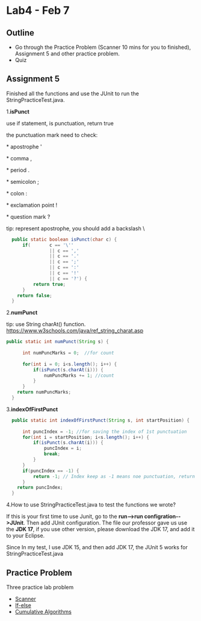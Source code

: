 # Lab4 - Feb 7

## Outline

- Go through the Practice Problem (Scanner 10 mins for you to finished), Assignment 5 and other practice problem.
- Quiz



## Assignment 5

Finished all the functions and use the JUnit to run the StringPracticeTest.java.



1.**isPunct**

use if statement, is punctuation, return true

the punctuation mark need to check:  

\* apostrophe '

  \* comma ,

  \* period .

  \* semicolon ;

  \* colon :

  \* exclamation point !

  \* question mark ? 



tip: represent apostrophe, you should add a backslash \

```java
  public static boolean isPunct(char c) {
	  if( 		c == '\''
	            || c == ','
	            || c == '.'
	            || c == ';'
	            || c == ':'
	            || c == '!'
	            || c == '?') {
		  return true;
	  }
    return false;
  }
```

2.**numPunct**

tip: use String charAt() function. https://www.w3schools.com/java/ref_string_charat.asp

```java
public static int numPunct(String s) {
	  
	  int numPuncMarks = 0;  //for count
  
	  for(int i = 0; i<s.length(); i++) {
		  if(isPunct(s.charAt(i))) {
			  numPuncMarks += 1; //count
		  }	
	  }
    return numPuncMarks;
  }
```



3.**indexOfFirstPunct**



```java
  public static int indexOfFirstPunct(String s, int startPosition) {
	  
	  int puncIndex = -1; //for saving the index of 1st punctuation
	  for(int i = startPosition; i<s.length(); i++) {
		  if(isPunct(s.charAt(i))) {
			  puncIndex = i;
			  break;
		  }	
	  }
	  if(puncIndex == -1) {
		  return -1; // Index keep as -1 means noe punctuation, return negative one.
	  }
    return puncIndex;
  }
```



4.How to use StringPracticeTest.java to test the functions we wrote?

If this is your first time to use Junit, go to the **run-->run configration-->JUnit**. Then add JUnit configuration. The file our professor gave us use the **JDK 17**, if you use other version, please download the JDK 17, and add it to your Eclipse.

Since In my test, I use JDK 15, and then add JDK 17, the JUnit 5 works for StringPracticeTest.java





## Practice Problem

Three practice lab problem

- [Scanner](https://www.buildingjavaprograms.com/labs/5ed/ch03-scanner.html)
- [If-else](https://www.buildingjavaprograms.com/labs/5ed/ch04-ifelse.html)
- [Cumulative Algorithms](https://www.buildingjavaprograms.com/labs/5ed/ch04-cumulative-algorithms.html)





